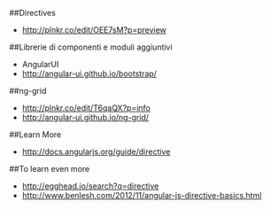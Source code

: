 ##Directives
* http://plnkr.co/edit/OEE7sM?p=preview

##Librerie di componenti e moduli aggiuntivi
* AngularUI
* http://angular-ui.github.io/bootstrap/

##ng-grid
* http://plnkr.co/edit/T6qaQX?p=info
* http://angular-ui.github.io/ng-grid/

##Learn More
* http://docs.angularjs.org/guide/directive

##To learn even more
* http://egghead.io/search?q=directive
* http://www.benlesh.com/2012/11/angular-js-directive-basics.html
